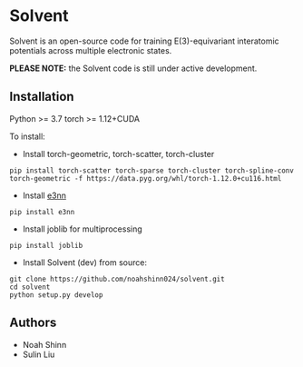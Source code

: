 # Solvent
Solvent is an open-source code for training E(3)-equivariant interatomic potentials across multiple electronic states.

**PLEASE NOTE:** the Solvent code is still under active development.

## Installation
Python >= 3.7
torch >= 1.12+CUDA

To install:
  * Install torch-geometric, torch-scatter, torch-cluster
  ```
  pip install torch-scatter torch-sparse torch-cluster torch-spline-conv torch-geometric -f https://data.pyg.org/whl/torch-1.12.0+cu116.html
  ```
  * Install [e3nn](https://e3nn.org/)
  ```
  pip install e3nn
  ```
  
  * Install joblib for multiprocessing
  ```
  pip install joblib
  ```

  * Install Solvent (dev)
    from source:
  ```
  git clone https://github.com/noahshinn024/solvent.git
  cd solvent
  python setup.py develop
  ```

## Authors
* Noah Shinn
* Sulin Liu 

